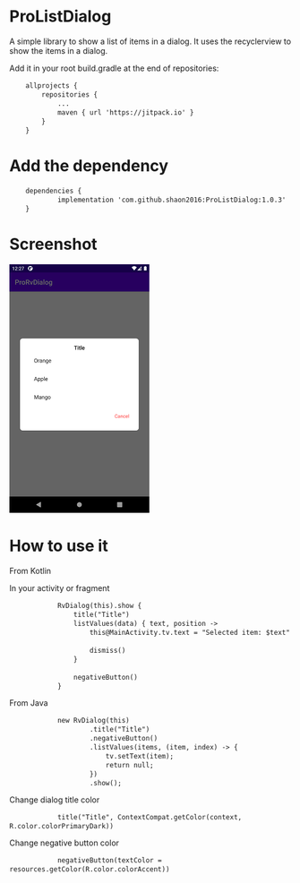 # ProListDialog
A simple library to show a list of items in a dialog. It uses the recyclerview to show the items in a dialog.

Add it in your root build.gradle at the end of repositories:

```
	allprojects {
		repositories {
			...
			maven { url 'https://jitpack.io' }
		}
	}
```
# Add the dependency

```
	dependencies {
	        implementation 'com.github.shaon2016:ProListDialog:1.0.3'
	}
```

# Screenshot


![](screenshot/image1.png) 


# How to use it

From Kotlin

In your activity or fragment

```
            RvDialog(this).show {
                title("Title")
                listValues(data) { text, position ->
                    this@MainActivity.tv.text = "Selected item: $text"

                    dismiss()
                }

                negativeButton()
            }
```

From Java

```
            new RvDialog(this)
                    .title("Title")
                    .negativeButton()
                    .listValues(items, (item, index) -> {
                        tv.setText(item);
                        return null;
                    })
                    .show();
```

Change dialog title color

``` 
            title("Title", ContextCompat.getColor(context, R.color.colorPrimaryDark))
```

Change negative button color
```
            negativeButton(textColor = resources.getColor(R.color.colorAccent))
```
